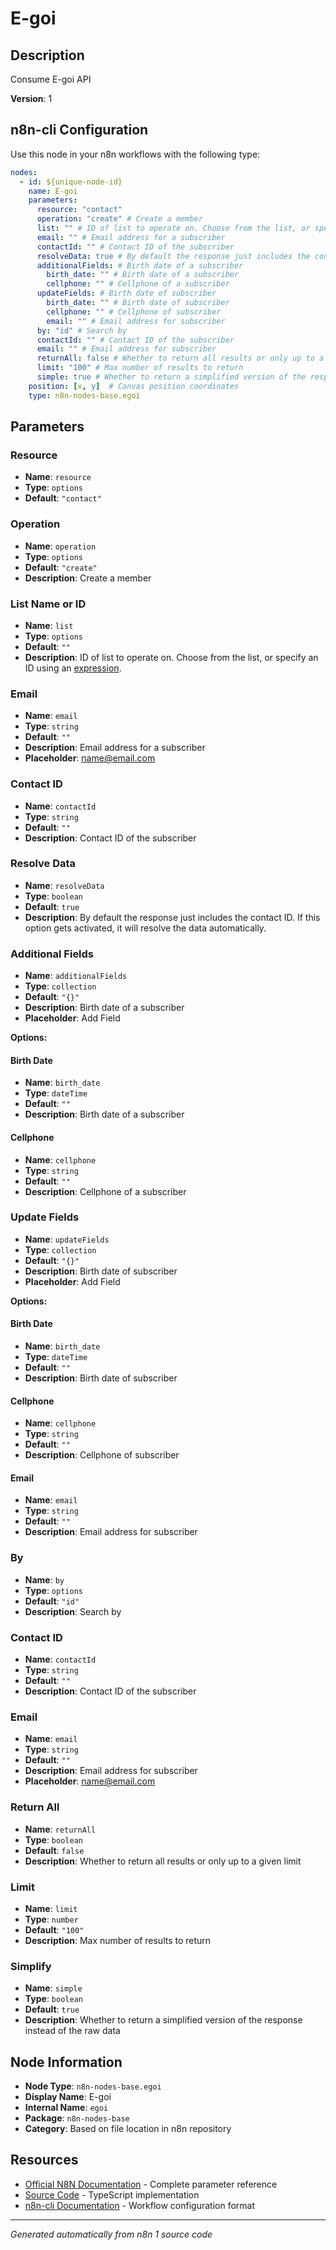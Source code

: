 # E-goi

## Description

Consume E-goi API

**Version**: 1

## n8n-cli Configuration

Use this node in your n8n workflows with the following type:

```yaml
nodes:
  - id: ${unique-node-id}
    name: E-goi
    parameters:
      resource: "contact"
      operation: "create" # Create a member
      list: "" # ID of list to operate on. Choose from the list, or specify an ID using an <a href="https://docs.n8n.io/code/expressions/">expression</a>.
      email: "" # Email address for a subscriber
      contactId: "" # Contact ID of the subscriber
      resolveData: true # By default the response just includes the contact ID. If this option gets activated, it will resolve the data automatically.
      additionalFields: # Birth date of a subscriber
        birth_date: "" # Birth date of a subscriber
        cellphone: "" # Cellphone of a subscriber
      updateFields: # Birth date of subscriber
        birth_date: "" # Birth date of subscriber
        cellphone: "" # Cellphone of subscriber
        email: "" # Email address for subscriber
      by: "id" # Search by
      contactId: "" # Contact ID of the subscriber
      email: "" # Email address for subscriber
      returnAll: false # Whether to return all results or only up to a given limit
      limit: "100" # Max number of results to return
      simple: true # Whether to return a simplified version of the response instead of the raw data
    position: [x, y]  # Canvas position coordinates
    type: n8n-nodes-base.egoi
```

## Parameters

### Resource

- **Name**: `resource`
- **Type**: `options`
- **Default**: `"contact"`

### Operation

- **Name**: `operation`
- **Type**: `options`
- **Default**: `"create"`
- **Description**: Create a member

### List Name or ID

- **Name**: `list`
- **Type**: `options`
- **Default**: `""`
- **Description**: ID of list to operate on. Choose from the list, or specify an ID using an <a href="https://docs.n8n.io/code/expressions/">expression</a>.

### Email

- **Name**: `email`
- **Type**: `string`
- **Default**: `""`
- **Description**: Email address for a subscriber
- **Placeholder**: name@email.com

### Contact ID

- **Name**: `contactId`
- **Type**: `string`
- **Default**: `""`
- **Description**: Contact ID of the subscriber

### Resolve Data

- **Name**: `resolveData`
- **Type**: `boolean`
- **Default**: `true`
- **Description**: By default the response just includes the contact ID. If this option gets activated, it will resolve the data automatically.

### Additional Fields

- **Name**: `additionalFields`
- **Type**: `collection`
- **Default**: `"{}"`
- **Description**: Birth date of a subscriber
- **Placeholder**: Add Field

**Options:**

#### Birth Date
- **Name**: `birth_date`
- **Type**: `dateTime`
- **Default**: `""`
- **Description**: Birth date of a subscriber

#### Cellphone
- **Name**: `cellphone`
- **Type**: `string`
- **Default**: `""`
- **Description**: Cellphone of a subscriber


### Update Fields

- **Name**: `updateFields`
- **Type**: `collection`
- **Default**: `"{}"`
- **Description**: Birth date of subscriber
- **Placeholder**: Add Field

**Options:**

#### Birth Date
- **Name**: `birth_date`
- **Type**: `dateTime`
- **Default**: `""`
- **Description**: Birth date of subscriber

#### Cellphone
- **Name**: `cellphone`
- **Type**: `string`
- **Default**: `""`
- **Description**: Cellphone of subscriber

#### Email
- **Name**: `email`
- **Type**: `string`
- **Default**: `""`
- **Description**: Email address for subscriber


### By

- **Name**: `by`
- **Type**: `options`
- **Default**: `"id"`
- **Description**: Search by

### Contact ID

- **Name**: `contactId`
- **Type**: `string`
- **Default**: `""`
- **Description**: Contact ID of the subscriber

### Email

- **Name**: `email`
- **Type**: `string`
- **Default**: `""`
- **Description**: Email address for subscriber
- **Placeholder**: name@email.com

### Return All

- **Name**: `returnAll`
- **Type**: `boolean`
- **Default**: `false`
- **Description**: Whether to return all results or only up to a given limit

### Limit

- **Name**: `limit`
- **Type**: `number`
- **Default**: `"100"`
- **Description**: Max number of results to return

### Simplify

- **Name**: `simple`
- **Type**: `boolean`
- **Default**: `true`
- **Description**: Whether to return a simplified version of the response instead of the raw data


## Node Information

- **Node Type**: `n8n-nodes-base.egoi`
- **Display Name**: E-goi
- **Internal Name**: `egoi`
- **Package**: `n8n-nodes-base`
- **Category**: Based on file location in n8n repository

## Resources

- [Official N8N Documentation](https://docs.n8n.io/integrations/builtin/app-nodes/n8n-nodes-base.egoi/) - Complete parameter reference
- [Source Code](https://github.com/n8n-io/n8n/blob/master/packages/nodes-base/nodes/Egoi/Egoi.node.ts) - TypeScript implementation
- [n8n-cli Documentation](https://github.com/edenreich/n8n-cli) - Workflow configuration format

---
*Generated automatically from n8n 1 source code*
